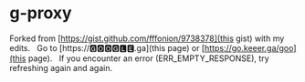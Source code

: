 # g-proxy
Forked from [https://gist.github.com/fffonion/9738378](this gist) with my edits.  
Go to [https://🅶🅾🅾🅶🅻🅴.ga](this page) or [https://go.keeer.ga/goo](this page).  
If you encounter an error (ERR_EMPTY_RESPONSE), try refreshing again and again.
